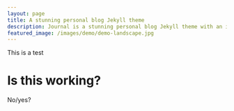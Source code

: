 ```yaml
---
layout: page
title: A stunning personal blog Jekyll theme
description: Journal is a stunning personal blog Jekyll theme with an image-focused design.
featured_image: /images/demo/demo-landscape.jpg
---
```

This is a test

# Is this working?
No/yes?
